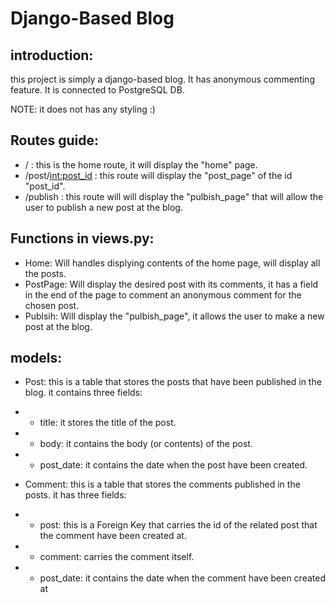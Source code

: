 # Django-Based Blog 
## introduction:
this project is simply a django-based blog. It has anonymous commenting feature. It is connected to PostgreSQL DB.

NOTE: it does not has any styling :)
## Routes guide:
- / : this is the home route, it will display the "home" page.
- /post/<int:post_id> : this route will display the "post_page" of the id "post_id".
- /publish : this route will will display the "pulbish_page" that will allow the user to publish a new post at the blog.
## Functions in views.py: 
- Home: Will handles displying contents of the home page, will display all the posts.
- PostPage: Will display the desired post with its comments, it has a field in the end of the page to comment an anonymous comment for the chosen post.
- Publsih: Will display the "pulbish_page", it allows the user to make a new post at the blog.

## models:
- Post: this is a table that stores the posts that have been published in the blog. it contains three fields:
- - title: it stores the title of the post.
- - body: it contains the body (or contents) of the post.
- - post_date: it contains the date when the post have been created.


- Comment: this is a table that stores the comments published in the posts. it has three fields: 
- - post: this is a Foreign Key that carries the id of the related post that the comment have been created at.
- - comment: carries the comment itself.
- - post_date: it contains the date when the comment have been created at
